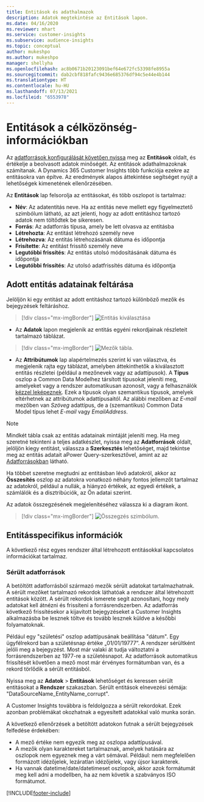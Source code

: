 ```yaml
---
title: Entitások és adathalmazok
description: Adatok megtekintése az Entitások lapon.
ms.date: 04/16/2020
ms.reviewer: mhart
ms.service: customer-insights
ms.subservice: audience-insights
ms.topic: conceptual
author: mukeshpo
ms.author: mukeshpo
manager: shellyha
ms.openlocfilehash: ac8b0671b20123091bef64e672fc53398fe8955a
ms.sourcegitcommit: dab2cbf818fafc9436e685376df94c5e44e4b144
ms.translationtype: HT
ms.contentlocale: hu-HU
ms.lasthandoff: 07/13/2021
ms.locfileid: "6553978"
---
```

# <a name="entities-in-audience-insights"></a>Entitások a célközönség-információkban

Az [adatforrások konfigurálását követően nyissa](data-sources.md) meg az **Entitások** oldalt, és értékelje a beolvasott adatok minőségét. Az entitások adathalmazoknak számítanak. A Dynamics 365 Customer Insights több funkciója ezekre az entitásokra van építve. Az eredmények alapos áttekintése segítséget nyújt a lehetőségek kimenetének ellenőrzésében.

Az **Entitások** lap felsorolja az entitásokat, és több oszlopot is tartalmaz:

- **Név**: Az adatentitás neve. Ha az entitás neve mellett egy figyelmeztető szimbólum látható, az azt jelenti, hogy az adott entitáshoz tartozó adatok nem töltődtek be sikeresen.
- **Forrás**: Az adatforrás típusa, amely be lett olvasva az entitásba
- **Létrehozta**: Az entitást létrehozó személy neve
- **Létrehozva**: Az entitás létrehozásának dátuma és időpontja
- **Frisítette**: Az entitást frissítő személy neve
- **Legutóbbi frissítés**: Az entitás utolsó módosításának dátuma és időpontja
- **Legutóbbi frissítés**: Az utolsó adatfrissítés dátuma és időpontja

## <a name="explore-a-specific-entitys-data"></a>Adott entitás adatainak feltárása

Jelöljön ki egy entitást az adott entitáshoz tartozó különböző mezők és bejegyzések feltáráshoz.

> [!div class="mx-imgBorder"]
> ![Entitás kiválasztása](media/data-manager-entities-data.png "Entitás kiválasztása")

- Az **Adatok** lapon megjelenik az entitás egyéni rekordjainak részleteit tartalmazó táblázat.

> [!div class="mx-imgBorder"]
> ![Mezők tábla.](media/data-manager-entities-fields.PNG "Mezők tábla")

- Az **Attribútumok** lap alapértelmezés szerint ki van választva, és megjelenik rajta egy táblázat, amelyben áttekinthetők a kiválasztott entitás részletei (például a mezőnevek vagy az adattípusok). A **Típus** oszlop a Common Data Modelhez társított típusokat jeleníti meg, amelyeket vagy a rendszer automatikusan azonosít, vagy a felhasználók [kézzel leképeznek](map-entities.md). Ezek a típusok olyan szemantikus típusok, amelyek eltérhetnek az attribútumok adattípusaitól. Az alábbi mezőben az *E-mail* mezőben van *Szöveg* adattípus, de a (szemantikus) Common Data Model típus lehet *E-mail* vagy *EmailAddress*.

> [!NOTE]
> Mindkét tábla csak az entitás adatainak mintáját jeleníti meg. Ha meg szeretné tekinteni a teljes adatkészlet, nyissa meg az **Adatforrások** oldalt, jelöljön kiegy entitást, válassza a **Szerkesztés** lehetőséget, majd tekintse meg az entitás adatait aPower Query-szerkesztővel, amint az az [Adatforrásokban](data-sources.md) látható.

Ha többet szeretne megtudni az entitásban lévő adatokról, akkor az **Összesítés** oszlop az adatokra vonatkozó néhány fontos jellemzőt tartalmaz az adatokról, például a nullák, a hiányzó értékek, az egyedi értékek, a számlálók és a disztribúciók, az Ön adatai szerint.

Az adatok összegzésének megjelenítéséhez válassza ki a diagram ikont.

> [!div class="mx-imgBorder"]
> ![Összegzés szimbólum.](media/data-manager-entities-summary.png "Adatok összesítése tábla")

## <a name="entity-specific-information"></a>Entitásspecifikus információk

A következő rész egyes rendszer által létrehozott entitásokkal kapcsolatos információkat tartalmaz.

### <a name="corrupted-data-sources"></a>Sérült adatforrások

A betöltött adatforrásból származó mezők sérült adatokat tartalmazhatnak. A sérült mezőket tartalmazó rekordok láthatóak a rendszer által létrehozott entitások között. A sérült rekordok ismerete segít azonosítani, hogy mely adatokat kell átnézni és frissíteni a forrásrendszerben. Az adatforrás következő frissítésekor a kijavított bejegyzéseket a Customer Insights alkalmazásba be lesznek töltve és tovább lesznek küldve a későbbi folyamatoknak. 

Például egy "születési" oszlop adattípusának beállítása "dátum". Egy ügyfélrekord ban a születésnap értéke „01/01/19777”. A rendszer sérültként jelöli meg a bejegyzést. Most már valaki át tudja változtatni a forrásrendszerben az 1977-re a születésnapot. Az adatforrások automatikus frissítését követően a mező most már érvényes formátumban van, és a rekord törlődik a sérült entitásból. 

Nyissa meg az **Adatok** > **Entitások** lehetőséget és keressen sérült entitásokat a **Rendszer** szakaszban. Sérült entitások elnevezési sémája: "DataSourceName_EntityName_corrupt".

A Customer Insights továbbra is feldolgozza a sérült rekordokat. Ezek azonban problémákat okozhatnak a egyesített adatokkal való munka során.

A következő ellenőrzések a betöltött adatokon futnak a sérült bejegyzések felfedése érdekében: 

- A mező értéke nem egyezik meg az oszlopa adattípusával.
- A mezők olyan karaktereket tartalmaznak, amelyek hatására az oszlopok nem egyeznek meg a várt sémával. Például: nem megfelelően formázott idézőjelek, lezáratlan idézőjelek, vagy újsor karakterek.
- Ha vannak datetime/date/datetimeset oszlopok, akkor azok formátumát meg kell adni a modellben, ha az nem követik a szabványos ISO formátumot.



[!INCLUDE[footer-include](../includes/footer-banner.md)]
